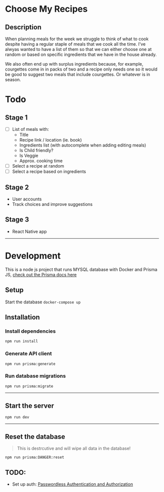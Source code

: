 # Choose My Recipes

## Description

When planning meals for the week we struggle to think of what to cook despite having a regular staple of meals that we cook all the time. I've alwyas wanted to have a list of them so that we can either choose one at random or based on specific ingredients that we have in the house already.

We also often end up with surplus ingredients because, for example, courgettes come in in packs of two and a recipe only needs one so it would be good to suggest two meals that include courgettes. Or whatever is in season.

# Todo
## Stage 1
- [ ] List of meals with:
  -  Title
  -  Recipe link / location (ie. book)
  -  Ingredients list (with autocomplete when adding editing meals)
  -  Is Child friendly?
  -  Is Veggie
  -  Approx. cooking time
- [ ] Select a recipe at random
- [ ] Select a recipe based on ingredients

## Stage 2
- User accounts
- Track choices and improve suggestions

## Stage 3
- React Native app



---

# Development

This is a node js project that runs MYSQL database with Docker and Prisma JS, [check out the Prisma docs here](https://www.prisma.io/docs/)
## Setup
Start the database
`docker-compose up`

## Installation
### Install dependencies
`npm run install`

### Generate API client
`npm run prisma:generate`

### Run database migrations
`npm run prisma:migrate`

---
## Start the server
`npm run dev`

---
## Reset the database
>  This is destrcutive and will wipe all data in the database!

`npm run prisma:DANGER:reset`


## TODO:
- Set up auth: [Passwordless Authentication and Authorization](https://www.prisma.io/blog/backend-prisma-typescript-orm-with-postgresql-auth-mngp1ps7kip4)
